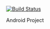 [![Build Status](https://travis-ci.org/patelhr/Project.svg?branch=master)](https://travis-ci.org/patelhr/Project)

Android Project